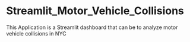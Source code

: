 # Streamlit_Motor_Vehicle_Collisions
 This Application is a Streamlit dashboard that can be  to analyze motor vehicle collisions in NYC
